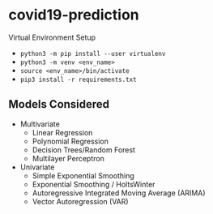 # covid19-prediction
Virtual Environment Setup

- `python3 -m pip install --user virtualenv`
- `python3 -m venv <env_name>`
- `source <env_name>/bin/activate`
- `pip3 install -r requirements.txt`

## Models Considered
- Multivariate
  - Linear Regression
  - Polynomial Regression
  - Decision Trees/Random Forest
  - Multilayer Perceptron
- Univariate
  - Simple Exponential Smoothing
  - Exponential Smoothing / HoltsWinter
  - Autoregressive Integrated Moving Average (ARIMA)
  - Vector Autoregression (VAR)
